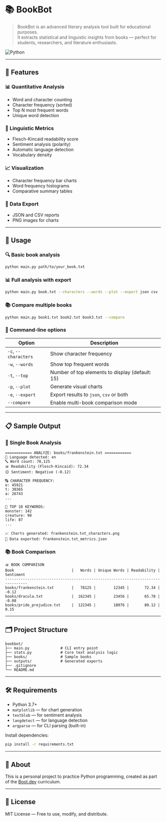 # 📚 BookBot

> BookBot is an advanced literary analysis tool built for educational purposes.  
> It extracts statistical and linguistic insights from books — perfect for students, researchers, and literature enthusiasts.

![Python](https://img.shields.io/badge/Python-3.7%2B-blue?logo=python)

---

## 🌟 Features

### 📊 Quantitative Analysis
- Word and character counting
- Character frequency (sorted)
- Top N most frequent words
- Unique word detection

### 🧠 Linguistic Metrics
- Flesch-Kincaid readability score
- Sentiment analysis (polarity)
- Automatic language detection
- Vocabulary density

### 📈 Visualization
- Character frequency bar charts
- Word frequency histograms
- Comparative summary tables

### 💾 Data Export
- JSON and CSV reports
- PNG images for charts

---

## 🚀 Usage

### 🔍 Basic book analysis
```bash
python main.py path/to/your_book.txt
```

### 📊 Full analysis with export
```bash
python main.py book.txt --characters --words --plot --export json csv
```

### 📚 Compare multiple books
```bash
python main.py book1.txt book2.txt book3.txt --compare
```

### 🧰 Command-line options
| Option | Description |
|--------|-------------|
| `-c`, `--characters`     | Show character frequency |
| `-w`, `--words`          | Show top frequent words |
| `-t`, `--top`            | Number of top elements to display (default: 15) |
| `-p`, `--plot`           | Generate visual charts |
| `-e`, `--export`         | Export results to `json`, `csv` or both |
| `--compare`              | Enable multi-book comparison mode |

---

## 📋 Sample Output

### 📝 Single Book Analysis
```
============ ANALYZE: books/frankenstein.txt ============
📖 Language detected: en
🔤 Word count: 78,125
📊 Readability (Flesch-Kincaid): 72.34
😊 Sentiment: Negative (-0.12)

🔠 CHARACTER FREQUENCY:
e: 45921
t: 30365
a: 26743
...

🔑 TOP 10 KEYWORDS:
monster: 142
creature: 98
life: 87
...

📈 Charts generated: frankenstein.txt_characters.png
💾 Data exported: frankenstein.txt_metrics.json
```

### 📚 Book Comparison
```
📊 BOOK COMPARISON
Book                          |   Words | Unique Words | Readability | Sentiment
--------------------------------------------------------------------------------
books/frankenstein.txt        |   78125 |        12345 |       72.34 |     -0.12
books/dracula.txt             |  162345 |        23456 |       65.78 |     -0.08
books/pride_prejudice.txt     |  122345 |        18976 |       80.12 |      0.15
```

---

## 🗂️ Project Structure

```
bookbot/
├── main.py              # CLI entry point
├── stats.py             # Core text analysis logic
├── books/               # Sample books
├── outputs/             # Generated exports
├── .gitignore
└── README.md
```

---

## 🛠 Requirements

- Python 3.7+
- `matplotlib` — for chart generation
- `textblob` — for sentiment analysis
- `langdetect` — for language detection
- `argparse` — for CLI parsing (built-in)

Install dependencies:
```bash
pip install -r requirements.txt
```

---

## 🧪 About

This is a personal project to practice Python programming, created as part of the [Boot.dev](https://www.boot.dev) curriculum.

---

## 🔖 License

MIT License — Free to use, modify, and distribute.
